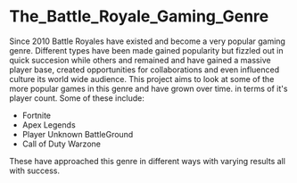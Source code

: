# The_Battle_Royale_Gaming_Genre
Since 2010 Battle Royales have existed and become a very popular gaming genre. Different types have been made gained popularity but fizzled out in quick succesion while others and remained and have gained
a massive player base, created opportunities for collaborations and even influenced culture its world wide audience. This project aims to look at some of the more popular games in this genre and have grown over time.
in terms of it's player count.
Some of these include:
- Fortnite
- Apex Legends
- Player Unknown BattleGround
- Call of Duty Warzone

These have approached this genre in different ways with varying results all with success.
